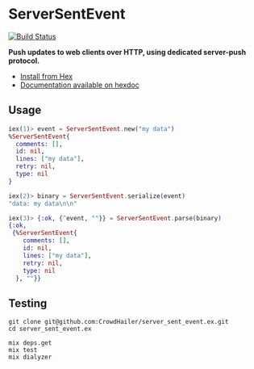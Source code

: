 # ServerSentEvent

[![Build Status](https://secure.travis-ci.org/CrowdHailer/server_sent_event.ex.svg?branch=master
"Build Status")](https://travis-ci.org/CrowdHailer/server_sent_event.ex)

**Push updates to web clients over HTTP, using dedicated server-push protocol.**

- [Install from Hex](https://hex.pm/packages/server_sent_event)
- [Documentation available on hexdoc](https://hexdocs.pm/server_sent_event)

## Usage

```elixir
iex(1)> event = ServerSentEvent.new("my data")
%ServerSentEvent{
  comments: [],
  id: nil,
  lines: ["my data"],
  retry: nil,
  type: nil
}

iex(2)> binary = ServerSentEvent.serialize(event)
"data: my data\n\n"

iex(3)> {:ok, {^event, ""}} = ServerSentEvent.parse(binary)
{:ok,
 {%ServerSentEvent{
    comments: [],
    id: nil,
    lines: ["my data"],
    retry: nil,
    type: nil
  }, ""}}

```

## Testing

```
git clone git@github.com:CrowdHailer/server_sent_event.ex.git
cd server_sent_event.ex

mix deps.get
mix test
mix dialyzer
```
